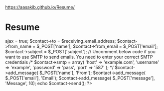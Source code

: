 
https://aasakib.github.io/Resume/

# Resume
<?php
  /**
  * Requires the "PHP Email Form" library
  * The "PHP Email Form" library is available only in the pro version of the template
  * The library should be uploaded to: vendor/php-email-form/php-email-form.php
  * For more info and help: https://bootstrapmade.com/php-email-form/
  */

  // Replace contact@example.com with your real receiving email address
  $receiving_email_address = 'contact@example.com';

  if( file_exists($php_email_form = '../assets/vendor/php-email-form/php-email-form.php' )) {
    include( $php_email_form );
  } else {
    die( 'Unable to load the "PHP Email Form" Library!');
  }

  $contact = new PHP_Email_Form;
  $contact->ajax = true;
  
  $contact->to = $receiving_email_address;
  $contact->from_name = $_POST['name'];
  $contact->from_email = $_POST['email'];
  $contact->subject = $_POST['subject'];

  // Uncomment below code if you want to use SMTP to send emails. You need to enter your correct SMTP credentials
  /*
  $contact->smtp = array(
    'host' => 'example.com',
    'username' => 'example',
    'password' => 'pass',
    'port' => '587'
  );
  */

  $contact->add_message( $_POST['name'], 'From');
  $contact->add_message( $_POST['email'], 'Email');
  $contact->add_message( $_POST['message'], 'Message', 10);

  echo $contact->send();
?>

